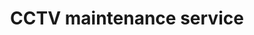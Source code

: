 ---
title: "CCTV maintenance service"
alt: "Ongoing maintenance and servicing of CCTV systems for optimal performance"
description: "Ongoing maintenance and servicing of CCTV systems for optimal performance"
category: "network-engineer"
subcategory: "cctv-maintenance"
image: "/tradespeople/network-engineer/cctv-maintenance.webp"
ogImage: "/tradespeople/network-engineer/cctv-maintenance.webp"
colour: "blue"
pathtxt: "CCTV maintenance"
published: true
---